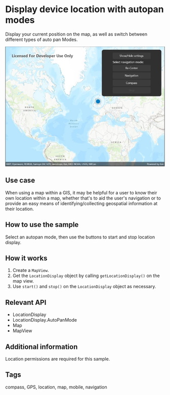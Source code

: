 # Display device location with autopan modes

Display your current position on the map, as well as switch between different types of auto pan Modes.

![Image of display device location with autopan modes](displaydevicelocation.jpg)

## Use case

When using a map within a GIS, it may be helpful for a user to know their own location within a map, whether that's to aid the user's navigation or to provide an easy means of identifying/collecting geospatial information at their location.

## How to use the sample

Select an autopan mode, then use the buttons to start and stop location display.

## How it works

1. Create a `MapView`.
2. Get the `LocationDisplay` object by calling `getLocationDisplay()` on the map view.
3. Use `start()` and `stop()` on the `LocationDisplay` object as necessary.

## Relevant API

* LocationDisplay
* LocationDisplay.AutoPanMode
* Map
* MapView

## Additional information

Location permissions are required for this sample.

## Tags

compass, GPS, location, map, mobile, navigation